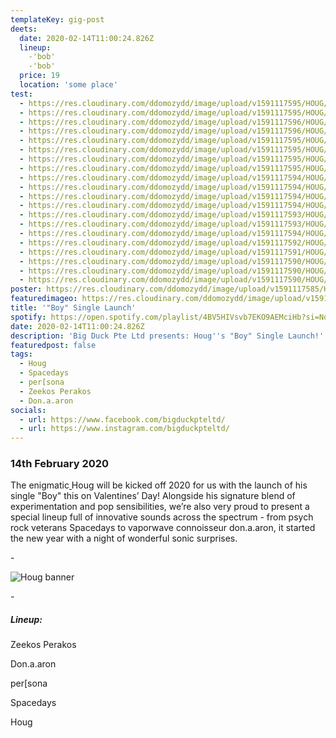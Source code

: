 ```yaml
---
templateKey: gig-post
deets:
  date: 2020-02-14T11:00:24.826Z
  lineup:
    -'bob'
    -'bob'
  price: 19
  location: 'some place'
test:
  - https://res.cloudinary.com/ddomozydd/image/upload/v1591117595/HOUG/IMG_3481-min_hvggcv.jpg
  - https://res.cloudinary.com/ddomozydd/image/upload/v1591117595/HOUG/IMG_3397-min_gdcy1r.jpg
  - https://res.cloudinary.com/ddomozydd/image/upload/v1591117596/HOUG/IMG_3548-min_rryvpr.jpg
  - https://res.cloudinary.com/ddomozydd/image/upload/v1591117596/HOUG/IMG_3520-min_jzbgyd.jpg
  - https://res.cloudinary.com/ddomozydd/image/upload/v1591117595/HOUG/IMG_3308-min_vjn06c.jpg
  - https://res.cloudinary.com/ddomozydd/image/upload/v1591117595/HOUG/IMG_3388-min_tz18ab.jpg
  - https://res.cloudinary.com/ddomozydd/image/upload/v1591117595/HOUG/IMG_3129-min_kkgivr.jpg
  - https://res.cloudinary.com/ddomozydd/image/upload/v1591117595/HOUG/IMG_3178-min_yk7vwx.jpg
  - https://res.cloudinary.com/ddomozydd/image/upload/v1591117594/HOUG/IMG_3382-min_hclbm8.jpg
  - https://res.cloudinary.com/ddomozydd/image/upload/v1591117594/HOUG/IMG_3174-min_or84fg.jpg
  - https://res.cloudinary.com/ddomozydd/image/upload/v1591117594/HOUG/IMG_3290-min_a1scwe.jpg
  - https://res.cloudinary.com/ddomozydd/image/upload/v1591117594/HOUG/IMG_3280-min_edksgk.jpg
  - https://res.cloudinary.com/ddomozydd/image/upload/v1591117593/HOUG/IMG_3234-min_ekzdxj.jpg
  - https://res.cloudinary.com/ddomozydd/image/upload/v1591117593/HOUG/IMG_3123-min_rsnmwu.jpg
  - https://res.cloudinary.com/ddomozydd/image/upload/v1591117594/HOUG/IMG_3145-min_fdcdkr.jpg
  - https://res.cloudinary.com/ddomozydd/image/upload/v1591117592/HOUG/IMG_3022-min_wpc8nl.jpg
  - https://res.cloudinary.com/ddomozydd/image/upload/v1591117591/HOUG/IMG_3033-min_thiif0.jpg
  - https://res.cloudinary.com/ddomozydd/image/upload/v1591117590/HOUG/IMG_3012-min_pionm4.jpg
  - https://res.cloudinary.com/ddomozydd/image/upload/v1591117590/HOUG/IMG_2945-min_sc4uxs.jpg
  - https://res.cloudinary.com/ddomozydd/image/upload/v1591117590/HOUG/IMG_2955-min_ybcjwr.jpg
poster: https://res.cloudinary.com/ddomozydd/image/upload/v1591117585/HOUG/hougangREAL_copy_srazgs.jpg
featuredimageo: https://res.cloudinary.com/ddomozydd/image/upload/v1591117585/HOUG/hougborder_fp7yqe.jpg
title: '"Boy" Single Launch'
spotify: https://open.spotify.com/playlist/4BV5HIVsvb7EKO9AEMciHb?si=NqtjMzcPQGmeC5jmShhBrA
date: 2020-02-14T11:00:24.826Z
description: 'Big Duck Pte Ltd presents: Houg''s "Boy" Single Launch!'
featuredpost: false
tags:
  - Houg
  - Spacedays
  - per[sona
  - Zeekos Perakos
  - Don.a.aron
socials:
  - url: https://www.facebook.com/bigduckpteltd/
  - url: https://www.instagram.com/bigduckpteltd/
---
```


### 14th February 2020

The enigmatic[ ](https://www.instagram.com/hougofficial/)Houg will be kicked off 2020 for us with the launch of his single "Boy" this on Valentines’ Day! Alongside his signature blend of experimentation and pop sensibilities, we’re also very proud to present a special lineup full of innovative sounds across the spectrum - from psych rock veterans[](https://www.instagram.com/wearespacedays/) Spacedays to vaporwave connoisseur[](https://www.instagram.com/don.a.a.ron/) don.a.aron, it started the new year with a night of wonderful sonic surprises.

\-

![](https://res.cloudinary.com/ddomozydd/image/upload/v1591117585/HOUG/hougborder_fp7yqe.jpg 'Houg banner')

\-

##### Lineup:

Zeekos Perakos

Don.a.aron

per[sona

Spacedays

Houg
